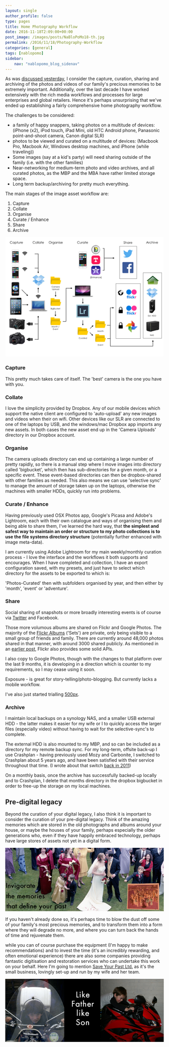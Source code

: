 ```yaml
---
layout: single
author_profile: false
type: pages
title: Home Photography Workflow
date: 2016-11-18T2:09:00+00:00
post_image: /images/posts/NaBloPoMo18-th.jpg
permalink: /2016/11/18/Photography-Workflow
categories: [general]
tags: [nablopomo]
sidebar:
    nav: "nablopomo_blog_sidenav"
---
```

As was [discussed yesterday](2016/11/17/Curation), I consider the capture, curation, sharing and archiving of the photos and videos of our family's precious memories to be extremely important. Additionally, over the last decade I have worked extensively with the rich media workflows and processes for large enterprises and global retailers. Hence it's perhaps unsurprising that we've ended up establishing a fairly comprehensive home photography workflow.

The challenges to be considered:
- a family of happy snappers, taking photos on a multitude of devices: (iPhone (x2), iPod touch, iPad Mini, old HTC Android phone, Panasonic point-and-shoot camera, Canon digital SLR)  
- photos to be viewed and curated on a multitude of devices: (Macbook Pro, Macbook Air, Windows desktop machines, and iPhone (while traveling))  
- Some images (say at a kid's party) will need sharing outside of the family (i.e. with the other families)  
- Near-networking for medium-term photo and video archives, and all curated photos, as the MBP and the MBA have rather limited storage space.  
- Long term backup/archiving for pretty much everything.  

The main stages of the image asset workflow are:  
1) Capture  
2) Collate  
3) Organise  
4) Curate / Enhance   
5) Share  
6) Archive


![Home Photography Workflow](/images/posts/NaBloPoMo18-workflow.jpg)


### Capture  
This pretty much takes care of itself. The 'best' camera is the one you have with you.

### Collate  
I love the simplicity provided by Dropbox. Any of our mobile devices which support the native client are configured to 'auto-upload' any new images and videos when their on wifi. Other devices like our SLR are connected to one of the laptops by USB, and the windows/mac Dropbox app imports any new assets.
In both cases the new asset end up in the 'Camera Uploads' directory in our Dropbox account.

### Organise  
The camera uploads directory can end up containing a large number of pretty rapidly, so there is a manual step where I move images into directory called 'bigbucket', which then has sub-directories for a given month, or a specific event. These event-based directories can then be dropbox-shared with other families as needed. This also means we can use 'selective sync' to manage the amount of storage taken up on the laptops, otherwise the machines with smaller HDDs, quickly run into problems.

### Curate / Enhance   
Having previously used OSX Photos app, Google's Picasa and Adobe's Lightroom, each with their own catalogue and ways of organising them and being able to share them, I've learned the hard way, that **the simplest and safest way to maintain an order or structure to my photo collections is to use the file systems directory structure** (potentially further enhanced with image meta-data).

I am currently using Adobe Lightroom for my main weekly/monthly curation process - I love the interface and the workflows it both supports and encourages. When I have completed and collection, I have an export configuration saved, with my presets, and just have to select which directory for the assets to be exported to which is:

'Photos-Curated' then with subfolders organised by year, and then either by 'month', 'event' or 'adventure'.


### Share  
Social sharing of snapshots or more broadly interesting events is of course via [Twitter](https://twitter.com/bseymour) and Facebook.

Those more volumous albums are shared on Flickr and Google Photos. The majority of the [Flickr Albums](https://www.flickr.com/photos/boseymour) ('Sets') are private, only being visible to a small group of friends and family. There are currently around 48,000 photos shared in that manner, with around 3000 shared publicly. As mentioned in an [earlier post](2016/11/11/Photo365---Flickr-API), Flickr also provides some solid APIs.

I also copy to Google Photos, though with the changes to that platform over the last 9 months, it is developing in a direction which is counter to my requirements, so I may cease using it soon.

Exposure - is great for story-telling/photo-blogging. But currently lacks a mobile workflow.

I've also just started trialling [500px](https://500px.com/bseymour).


### Archive
I maintain local backups on a synology NAS, and a smaller USB external HDD - the latter makes it easier for my wife or I to quickly access the larger files (especially video) without having to wait for the selective-sync's to complete.

The external HDD is also mounted to my MBP, and so can be included as a directory for my remote backup sync. For my long-term, offsite back-up I use Crashplan - having previously used Mozy and Carbonite, I switched to Crashplan about 5 years ago, and have been satisfied with their service throughout that time. (I wrote about that switch [back in 2011](2011/08/24/limits-of-unlimited-offsite-backup/))

On a monthly basis, once the archive has successfully backed-up locally and to Crashplan, I delete that months directory in the dropbox bigbucket in order to free-up the storage on my local machines.



## Pre-digital legacy

Beyond the curation of your digital legacy, I also think it is important to consider the curation of your pre-digital legacy. Think of the amazing memories which are stored in the old photographs and albums around your house, or maybe the houses of your family, perhaps especially the older generations who, even if they have happily embraced technology, perhaps have large stores of assets not yet in a digital form.

![Save Your Past](/images/posts/NaBloPoMo18-SYP2.jpg)

If you haven't already done so, it's perhaps time to blow the dust off some of your family's most precious memories, and to transform them into a form where they will degrade no more, and where you can turn back the hands of time and rejuvenate them.

while you can of course purchase the equipment (I'm happy to make recommendations) and to invest the time (it's an incredibly rewarding, and often emotional experience) there are also some companies providing fantastic digitisation and restoration services who can undertake this work on your behalf. Here I'm going to mention [Save Your Past Ltd.](http://www.saveyourpast.co.uk/) as it's the small business, lovingly set-up and run by my wife and her team.

![Save Your Past](/images/posts/NaBloPoMo18-SYP1.jpg)
